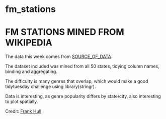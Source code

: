# fm_stations


# FM STATIONS MINED FROM WIKIPEDIA

The data this week comes from [SOURCE_OF_DATA](https://en.wikipedia.org/wiki/Lists_of_radio_stations_in_the_United_States). 

The dataset included was mined from all 50 states, tidying column names, binding and aggregating. 

The difficulty is many genres that overlap, which would make a good tidytuesday challenge using library(stringr). 

Data is interesting, as genre popularity differs by state/city, also interesting to plot spatially. 

Credit: [Frank Hull](twitter.com/frankiethull)
